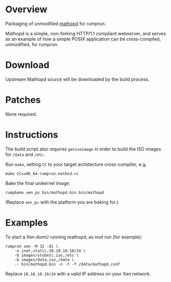 Overview
========

Packaging of unmodified [mathopd](http://mathopd.org/) for rumprun.

Mathopd is a simple, non-forking HTTP/1.1 compliant webserver, and serves as an
example of how a simple POSIX application can be cross-compiled, unmodified,
for rumprun.

Download
========

Upstream Mathopd source will be downloaded by the build process.

Patches
=======

None required.

Instructions
============

The build script also requires `genisoimage` in order to build the ISO images
for `/data` and `/etc`.

Run `make`, setting `CC` to your target architecture cross-compiler, e.g.

```
make CC=x86_64-rumprun-netbsd-cc
```

Bake the final unikernel image:
```
rumpbake xen_pv bin/mathopd.bin bin/mathopd
```

(Replace `xen_pv` with the platform you are baking for.)

Examples
========

To start a Xen domU running mathopd, as root run (for example):

````
rumprun xen -M 32 -di \
    -n inet,static,10.10.10.10/24 \
    -b images/stubetc.iso,/etc \
    -b images/data.iso,/data \
    -- bin/mathopd.bin -n -t -f /data/mathopd.conf
````

Replace `10.10.10.10/24` with a valid IP address on your Xen network.
